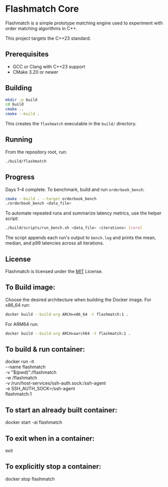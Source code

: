# Flashmatch Core

Flashmatch is a simple prototype matching engine used to experiment with order matching algorithms in C++.

This project targets the C++23 standard.

## Prerequisites

- GCC or Clang with C++23 support
- CMake 3.20 or newer

## Building

```bash
mkdir -p build
cd build
cmake ..
cmake --build .
```

This creates the `flashmatch` executable in the `build/` directory.

## Running

From the repository root, run:

```bash
./build/flashmatch
```

## Progress

Days 1–4 complete. To benchmark, build and run `orderbook_bench`:

```bash
cmake --build . --target orderbook_bench
./orderbook_bench <data_file>
```

To automate repeated runs and summarize latency metrics, use the helper
script:

```bash
./build/scripts/run_bench.sh <data_file> <iterations> [core]
```

The script appends each run's output to `bench.log` and prints the mean,
median, and p99 latencies across all iterations.

## License

Flashmatch is licensed under the [MIT](LICENSE) License.

## To Build image:

Choose the desired architecture when building the Docker image. For x86_64 run:

```bash
docker build --build-arg ARCH=x86_64 -t flashmatch:1 .
```

For ARM64 run:

```bash
docker build --build-arg ARCH=aarch64 -t flashmatch:1 .
```

## To build & run container:

docker run -it \
 --name flashmatch \
 -v "$(pwd)":/flashmatch \
 -w /flashmatch \
 -v /run/host-services/ssh-auth.sock:/ssh-agent \
 -e SSH_AUTH_SOCK=/ssh-agent \
 flashmatch:1

## To start an already built container:

docker start -ai flashmatch

## To exit when in a container:

exit

## To explicitly stop a container:

docker stop flashmatch
